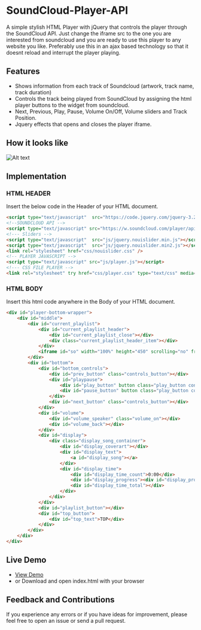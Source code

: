 # SoundCloud-Player-API
A simple stylish HTML Player with jQuery that controls the player through the SoundCloud API.
Just change the iframe src to the one you are interested from soundcloud and you are ready to use this player to any website you like. Preferably use this in an ajax based technology so that it doesnt reload and interrupt the player playing.

## Features
- Shows information from each track of Soundcloud (artwork, track name, track duration)
- Controls the track being played from SoundCloud by assigning the html player buttons to the widget from soundcloud.
- Next, Previous, Play, Pause, Volume On/Off, Volume sliders and Track Position.
- Jquery effects that opens and closes the player iframe.
 
## How it looks like
![Alt text](https://github.com/Alexookah/HTML-Player-SoundCloud-API/blob/master/screenshot.png "ScreenShot of player")

## Implementation

### HTML HEADER
Insert the below code in the Header of your HTML document.
```html
<script type="text/javascript"  src="https://code.jquery.com/jquery-3.2.0.min.js" type="text/javascript"></script>
<!--SOUNDCLOUD API -->
<script type="text/javascript" src="https://w.soundcloud.com/player/api.js"></script>
<!--- Sliders -->
<script type="text/javascript"  src="js/jquery.nouislider.min.js"></script>
<script type="text/javascript"  src="js/jquery.nouislider.min2.js"></script>
<link rel="stylesheet" href="css/nouislider.css" />
<!-- PLAYER JAVASCRIPT -->
<script type="text/javascript" src="js/player.js"></script>
<!--- CSS FILE PLAYER -->
<link rel="stylesheet" try href="css/player.css" type="text/css" media="screen" />
```

### HTML BODY
Insert this html code anywhere in the Body of your HTML document. 
```html
<div id="player-bottom-wrapper">
    <div id="middle">
        <div id="current_playlist">
            <div id="current_playlist_header">
                <div id="current_playlist_close"></div>
                <div class="current_playlist_header_item"></div>
            </div>
            <iframe id="so" width="100%" height="450" scrolling="no" frameborder="no" src="https://w.soundcloud.com/player/?url=http%3A%2F%2Fapi.soundcloud.com%2Fplaylists%2F1711002&amp;show_artwork=true&amp;color=000000&amp;auto_play=false"></iframe>
        </div>
        <div id="bottom">
            <div id="bottom_controls">
                <div id="prev_button" class="controls_button"></div>
                <div id="playpause">
                    <div id="play_button" button class="play_button controls_button" style="display:block" ></div>
                    <div id="pause_button" button class="play_button controls_button" style="display:none" ></div>
                </div>
                <div id="next_button" class="controls_button"></div>
            </div>
            <div id="volume">
                <div id="volume_speaker" class="volume_on"></div>
                <div id="volume_back"></div>
            </div>
            <div id="display">
                <div class="display_song_container">
                    <div id="display_coverart"></div>
                    <div id="display_text">
                        <a id="display_song"></a>
                    </div>
                    <div id="display_time">
                        <div id="display_time_count">0:00</div>
                        <div id="display_progress"><div id="display_progress_loading"></div></div>
                        <div id="display_time_total"></div>
                    </div>
                </div>
            </div>
            <div id="playlist_button"></div>
            <div id="top_button">
                <div id="top_text">TOP</div>
            </div>
        </div>
    </div>
</div>
```

## Live Demo
- [View Demo](http://comewithreverse.com)
- or Download and open index.html with your browser

## Feedback and Contributions
If you experience any errors or if you have ideas for improvement, please feel free to open an issue or send a pull request.
